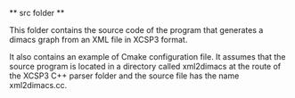
** src folder **


This folder contains the source code of the program that generates a dimacs graph from an XML file in XCSP3 format.

It also contains an example of Cmake configuration file. It assumes that the source program is located in a directory called xml2dimacs at the route of the XCSP3 C++ parser folder and the source file has the name xml2dimacs.cc.
